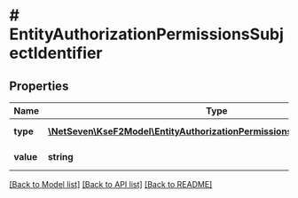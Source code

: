 # # EntityAuthorizationPermissionsSubjectIdentifier

## Properties

Name | Type | Description | Notes
------------ | ------------- | ------------- | -------------
**type** | [**\NetSeven\KseF2Model\EntityAuthorizationPermissionsSubjectIdentifierType**](EntityAuthorizationPermissionsSubjectIdentifierType.md) | Typ identyfikatora. |
**value** | **string** | Wartość identyfikatora. |

[[Back to Model list]](../../README.md#models) [[Back to API list]](../../README.md#endpoints) [[Back to README]](../../README.md)
